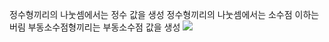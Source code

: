정수형끼리의 나눗셈에서는 정수 값을 생성 
정수형끼리의 나눗셈에서는 소수점 이하는 버림 
부동소수점형끼리는 부동소수점 값을 생성
![](https://i.imgur.com/ocsS63L.png)
